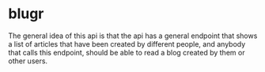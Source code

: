 # blugr
The general idea of this api is that the api has a general endpoint that shows a list of articles that have been created by different people, and anybody that calls this endpoint, should be able to read a blog created by them or other users.
